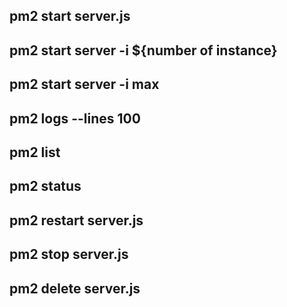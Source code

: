## pm2 start server.js

## pm2 start server -i ${number of instance}

## pm2 start server -i max

## pm2 logs --lines 100

## pm2 list

## pm2 status

## pm2 restart server.js

## pm2 stop server.js

## pm2 delete server.js